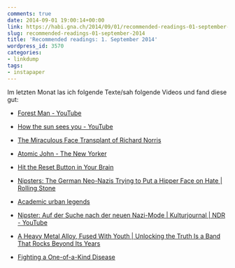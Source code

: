 ```yaml
---
comments: true
date: 2014-09-01 19:00:14+00:00
link: https://habi.gna.ch/2014/09/01/recommended-readings-01-september-2014/
slug: recommended-readings-01-september-2014
title: 'Recommended readings: 1. September 2014'
wordpress_id: 3570
categories:
- linkdump
tags:
- instapaper
---
```


Im letzten Monat las ich folgende Texte/sah folgende Videos und fand diese gut:

* [Forest Man - YouTube](https://www.youtube.com/watch?v=HkZDSqyE1do)

* [How the sun sees you - YouTube](https://www.youtube.com/watch?v=o9BqrSAHbTc)

* [The Miraculous Face Transplant of Richard Norris](http://www.gq.com/news-politics/newsmakers/201408/richard-norris?mbid=synd_msnliving&printable=true)

* [Atomic John - The New Yorker](http://www.newyorker.com/magazine/2008/12/15/atomic-john)

* [Hit the Reset Button in Your Brain](http://www.nytimes.com/2014/08/10/opinion/sunday/hit-the-reset-button-in-your-brain.html?_r=1)

* [Nipsters: The German Neo-Nazis Trying to Put a Hipper Face on Hate | Rolling Stone](http://www.rollingstone.com/culture/news/heil-hipster-the-young-neo-nazis-trying-to-put-a-stylish-face-on-hate-20140623)

* [Academic urban legends](http://sss.sagepub.com/content/44/4/638.long)

* [Nipster: Auf der Suche nach der neuen Nazi-Mode | Kulturjournal | NDR - YouTube](https://www.youtube.com/watch?v=z-sDcsWxFOk)

* [A Heavy Metal Alloy, Fused With Youth | 
Unlocking the Truth Is a Band That Rocks Beyond Its Years](http://www.nytimes.com/2014/08/04/arts/music/unlocking-the-truth-is-a-band-that-rocks-beyond-its-years.html?_r=1)
* [Fighting a One-of-a-Kind Disease](http://www.newyorker.com/magazine/2014/07/21/one-of-a-kind-2)
